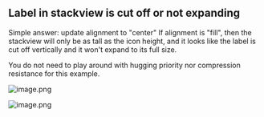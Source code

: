 ## Label in stackview is cut off or not expanding

Simple answer: update alignment to "center"
If alignment is "fill", then the stackview will only be as tall as the icon height, and it looks like the label is cut off vertically and it won't expand to its full size.

You do not need to play around with hugging priority nor compression resistance for this example.

![image.png](https://cdn.hashnode.com/res/hashnode/image/upload/v1619134311144/HuBBKhv6u.png)



![image.png](https://cdn.hashnode.com/res/hashnode/image/upload/v1619134327366/P8RC49wNO.png)
